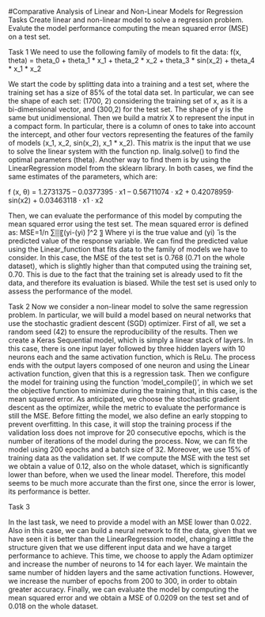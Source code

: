 #Comparative Analysis of Linear and Non-Linear Models for Regression Tasks
Create linear and non-linear model to solve a regression problem. Evalute the model performance computing the mean squared error (MSE) on a test set.

Task 1
We need to use the following family of models to fit the data: 
f(x, theta) = theta_0 + theta_1 * x_1 + theta_2 * x_2 + theta_3 * sin(x_2) + theta_4 * x_1 * x_2

We start the code by splitting data into a training and a test set, where the training set has a size of 85% of the total data set. In particular, we can see the shape of each set: (1700, 2) considering the training set of x, as it is a bi-dimensional vector, and (300,2) for the test set. The shape of y is the same but unidimensional. Then we build a matrix X to represent the input in a compact form. In particular, there is a column of ones to take into account the intercept, and other four vectors representing the features of the family of models (x_1, x_2, sin(x_2), x_1 * x_2). This matrix is the input that we use to solve the linear system with the function np. linalg.solve() to find the optimal parameters (theta). Another way to find them is by using the LinearRegression model from the sklearn library. In both cases, we find the same estimates of the parameters, which are:

f (x, θ) = 1.2731375 – 0.0377395 · x1 – 0.56711074 · x2 + 0.42078959· sin(x2) + 0.03463118 · x1 · x2

Then, we can evaluate the performance of this model by computing the mean squared error using the test set. 
The mean squared error is defined as:
MSE=1/n ∑▒〖(yi-(yi) ̂)^2 〗
Where yi is the true value and (yi) ̂ is the predicted value of the response variable. We can find the predicted value using the Linear_function that fits data to the family of models we have to consider.  In this case, the MSE of the test set is 0.768 (0.71 on the whole dataset), which is slightly higher than that computed using the training set, 0.70. This is due to the fact that the training set is already used to fit the data, and therefore its evaluation is biased. While the test set is used only to assess the performance of the model.



Task 2
Now we consider a non-linear model to solve the same regression problem. In particular, we will build a model based on neural networks that use the stochastic gradient descent (SGD) optimizer. First of all, we set a random seed (42) to ensure the reproducibility of the results. Then we create a Keras Sequential model, which is simply a linear stack of layers. In this case, there is one input layer followed by three hidden layers with 10 neurons each and the same activation function, which is ReLu. The process ends with the output layers composed of one neuron and using the Linear activation function, given that this is a regression task. Then we configure the model for training using the function ‘model_compile()’, in which we set the objective function to minimize during the training that, in this case, is the mean squared error. As anticipated, we choose the stochastic gradient descent as the optimizer, while the metric to evaluate the performance is still the MSE. Before fitting the model, we also define an early stopping to prevent overfitting. In this case, it will stop the training process if the validation loss does not improve for 20 consecutive epochs, which is the number of iterations of the model during the process. Now, we can fit the model using 200 epochs and a batch size of 32. Moreover, we use 15% of training data as the validation set.
If we compute the MSE with the test set we obtain a value of 0.12, also on the whole dataset, which is significantly lower than before, when we used the linear model. Therefore, this model seems to be much more accurate than the first one, since the error is lower, its performance is better.

Task 3

In the last task, we need to provide a model with an MSE lower than 0.022. Also in this case, we can build a neural network to fit the data, given that we have seen it is better than the LinearRegression model, changing a little the structure given that we use different input data and we have a target performance to achieve. This time, we choose to apply the Adam optimizer and increase the number of neurons to 14 for each layer. We maintain the same number of hidden layers and the same activation functions. However, we increase the number of epochs from 200 to 300, in order to obtain greater accuracy. Finally, we can evaluate the model by computing the mean squared error and we obtain a MSE of 0.0209 on the test set and of 0.018 on the whole dataset.

